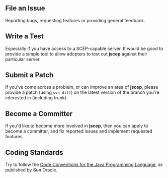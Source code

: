 ## File an Issue ##

Reporting bugs, requesting features or providing general feedback.

## Write a Test ##

Especially if you have access to a SCEP-capable server.  It would be good to provide a simple tool to allow adopters to test out **jscep** against their particular server.

## Submit a Patch ##

If you've come across a problem, or can improve an area of **jscep**, please provide a patch (using `svn diff`) on the latest version of the branch you're interested in (including trunk).

## Become a Committer ##

If you'd like to become more involved in **jscep**, then you can apply to become a committer, and fix reported issues and implement requested features.

## Coding Standards ##

Try to follow the [Code Conventions for the Java Programming Language](http://java.sun.com/docs/codeconv/), as published by ~~Sun~~ Oracle.